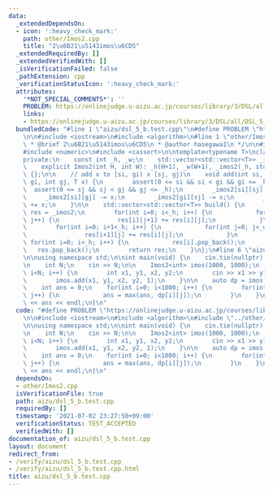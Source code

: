 ```yaml
---
data:
  _extendedDependsOn:
  - icon: ':heavy_check_mark:'
    path: other/Imos2.cpp
    title: "2\u6B21\u5143imos\u6CD5"
  _extendedRequiredBy: []
  _extendedVerifiedWith: []
  _isVerificationFailed: false
  _pathExtension: cpp
  _verificationStatusIcon: ':heavy_check_mark:'
  attributes:
    '*NOT_SPECIAL_COMMENTS*': ''
    PROBLEM: https://onlinejudge.u-aizu.ac.jp/courses/library/3/DSL/all/DSL_5_B
    links:
    - https://onlinejudge.u-aizu.ac.jp/courses/library/3/DSL/all/DSL_5_B
  bundledCode: "#line 1 \"aizu/dsl_5_b.test.cpp\"\n#define PROBLEM \"https://onlinejudge.u-aizu.ac.jp/courses/library/3/DSL/all/DSL_5_B\"\
    \n\n#include <iostream>\n#include <algorithm>\n#line 1 \"other/Imos2.cpp\"\n/**\n\
    \ * @brief 2\u6B21\u5143imos\u6CD5\n * @author hasegawa1\n */\n\n#include <vector>\n\
    #include <numeric>\n#include <cassert>\n\ntemplate<typename T>\nclass Imos2 {\n\
    private:\n    const int _h, _w;\n    std::vector<std::vector<T>> _imos2;\npublic:\n\
    \    explicit Imos2(int H, int W): _h(H+1), _w(W+1), _imos2(_h, std::vector<T>(_w))\
    \ {};\n\n    // add x to [si, gi) x [sj, gj)\n    void add(int si, int sj, int\
    \ gi, int gj, T x) {\n        assert(0 <= si && si < gi && gi <= _h);\n      \
    \  assert(0 <= sj && sj < gj && gj <= _h);\n        _imos2[si][sj] += x;\n   \
    \     _imos2[si][gj] -= x;\n        _imos2[gi][sj] -= x;\n        _imos2[gi][gj]\
    \ += x;\n    }\n\n    std::vector<std::vector<T>> build() {\n        std::vector<std::vector<T>>\
    \ res = _imos2;\n        for(int i=0; i<_h; i++) {\n            for(int j=0; j+1<_w;\
    \ j++) {\n                res[i][j+1] += res[i][j];\n            }\n        }\n\
    \        for(int i=0; i+1<_h; i++) {\n            for(int j=0; j<_w; j++) {\n\
    \                res[i+1][j] += res[i][j];\n            }\n        }\n       \
    \ for(int i=0; i<_h; i++) {\n            res[i].pop_back();\n        }\n     \
    \   res.pop_back();\n        return res;\n    }\n};\n#line 6 \"aizu/dsl_5_b.test.cpp\"\
    \n\nusing namespace std;\n\nint main(void) {\n    cin.tie(nullptr);\n    ios_base::sync_with_stdio(false);\n\
    \n    int N;\n    cin >> N;\n\n    Imos2<int> imos(1000, 1000);\n    for(int i=0;\
    \ i<N; i++) {\n        int x1, y1, x2, y2;\n        cin >> x1 >> y1 >> x2 >> y2;\n\
    \        imos.add(x1, y1, x2, y2, 1);\n    }\n\n    auto dp = imos.build();\n\
    \    int ans = 0;\n    for(int i=0; i<1000; i++) {\n        for(int j=0; j<1000;\
    \ j++) {\n            ans = max(ans, dp[i][j]);\n        }\n    }\n\n    cout\
    \ << ans << endl;\n}\n"
  code: "#define PROBLEM \"https://onlinejudge.u-aizu.ac.jp/courses/library/3/DSL/all/DSL_5_B\"\
    \n\n#include <iostream>\n#include <algorithm>\n#include \"../other/Imos2.cpp\"\
    \n\nusing namespace std;\n\nint main(void) {\n    cin.tie(nullptr);\n    ios_base::sync_with_stdio(false);\n\
    \n    int N;\n    cin >> N;\n\n    Imos2<int> imos(1000, 1000);\n    for(int i=0;\
    \ i<N; i++) {\n        int x1, y1, x2, y2;\n        cin >> x1 >> y1 >> x2 >> y2;\n\
    \        imos.add(x1, y1, x2, y2, 1);\n    }\n\n    auto dp = imos.build();\n\
    \    int ans = 0;\n    for(int i=0; i<1000; i++) {\n        for(int j=0; j<1000;\
    \ j++) {\n            ans = max(ans, dp[i][j]);\n        }\n    }\n\n    cout\
    \ << ans << endl;\n}\n"
  dependsOn:
  - other/Imos2.cpp
  isVerificationFile: true
  path: aizu/dsl_5_b.test.cpp
  requiredBy: []
  timestamp: '2021-07-02 23:27:50+09:00'
  verificationStatus: TEST_ACCEPTED
  verifiedWith: []
documentation_of: aizu/dsl_5_b.test.cpp
layout: document
redirect_from:
- /verify/aizu/dsl_5_b.test.cpp
- /verify/aizu/dsl_5_b.test.cpp.html
title: aizu/dsl_5_b.test.cpp
---
```

